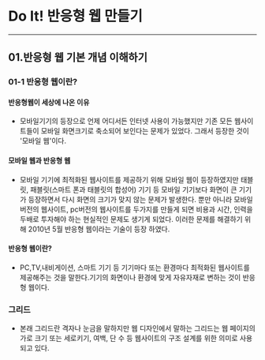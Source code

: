 # Do It! 반응형 웹 만들기
* * *
## 01.반응형 웹 기본 개념 이해하기 
### 01-1 반응형 웹이란?

#### 반응형웹이 세상에 나온 이유
* 모바일기기의 등장으로 언제 어디서든 인터넷 사용이 가능했지만 기존 모든 웹사이트들이 모바일 화면크기로 축소되어 보인다는 문제가 있었다.
그래서 등장한 것이 '모바일 웹'이다.   

#### 모바일 웹과 반응형 웹
* 모바일 기기에 최적화된 웹사이트를 제공하기 위해 모바일 웹이 등장하였지만 태블릿, 패블릿(스마트 폰과 태블릿의 합성어) 기기 등 모바일 기기보다 화면이 큰 기기가 등장하면서 다시 화면의 크기가 맞지 않는 문제가 발생한다. 뿐만 아니라 모바일 버전의 웹사이트, pc버전의 웹사이트를 두가지를 만들게 되면 비용과 시간, 인력을 두배로 투자해야 하는 현실적인 문제도 생기게 되었다. 이러한 문제를 해결하기 위해 2010년 5월 반응형 웹이라는 기술이 등장 하였다. 

#### 반응형 웹이란?
* PC,TV,내비게이션, 스마트 기기 등 기기마다 또는 환경마다 최적화된 웹사이트를 제공해주는 것을 말한다.기기의 화면이나 환경에 맞게 자유자재로 변하는 것이 반응형 웹이다.

### 그리드
* 본래 그리드란 격자나 눈금을 말하지만 웹 디자인에서 말하는 그리드는 웹 페이지의 가로 크기 또는 세로키기, 여백, 단 수 등 웹사이트의 구조 설계를 위한 의미로 사용되고 있다.

